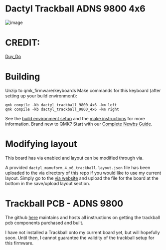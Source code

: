 # Dactyl Trackball ADNS 9800 4x6

![image](https://imgur.com/FEhG0A7.png)


# CREDIT:
[Duy_Do](https://www.reddit.com/r/ErgoMechKeyboards/comments/1c0zsxh/full_build_dactyl_4x6_trackball)


# Building
Unzip to qmk_firmware/keyboards
Make commands for this keyboard (after setting up your build environment):

    qmk compile -kb dactyl_trackball_9800_4x6 -km left
    qmk compile -kb dactyl_trackball_9800_4x6 -km right

See the [build environment setup](https://docs.qmk.fm/#/getting_started_build_tools) and the [make instructions](https://docs.qmk.fm/#/getting_started_make_guide) for more information. Brand new to QMK? Start with our [Complete Newbs Guide](https://docs.qmk.fm/#/newbs).


# Modifying layout
This board has via enabled and layout can be modified through via.

A provided `dactyl_manuform_4_x6_trackball.layout.json` file has been uploaded to the via directory of this repo if you would like to use my current layout. Simply go to the [via website](https://usevia.app/#/) and upload the file for the board at the bottom in the save/upload layout section.


# Trackball PCB - ADNS 9800
The github [here](https://github.com/kbjunky/ADNS9800) maintains and hosts all instructions on getting the trackball pcb components purchased and built.

I have not installed a Trackball onto my current board yet, but will hopefully soon. Until then, I cannot guarantee the validity of the trackball setup for this firmware.